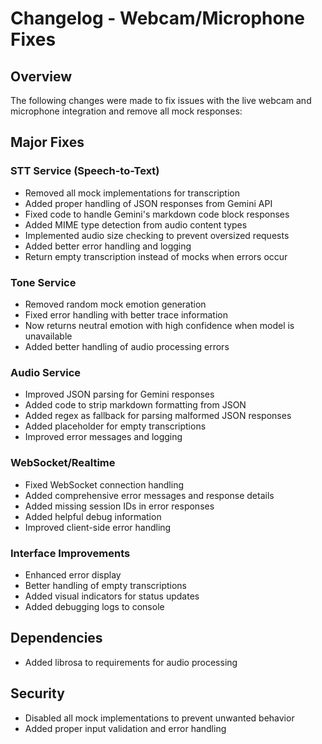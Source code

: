 # Changelog - Webcam/Microphone Fixes

## Overview
The following changes were made to fix issues with the live webcam and microphone integration and remove all mock responses:

## Major Fixes

### STT Service (Speech-to-Text)
- Removed all mock implementations for transcription
- Added proper handling of JSON responses from Gemini API
- Fixed code to handle Gemini's markdown code block responses
- Added MIME type detection from audio content types
- Implemented audio size checking to prevent oversized requests
- Added better error handling and logging
- Return empty transcription instead of mocks when errors occur

### Tone Service
- Removed random mock emotion generation
- Fixed error handling with better trace information
- Now returns neutral emotion with high confidence when model is unavailable
- Added better handling of audio processing errors

### Audio Service
- Improved JSON parsing for Gemini responses
- Added code to strip markdown formatting from JSON
- Added regex as fallback for parsing malformed JSON responses
- Added placeholder for empty transcriptions
- Improved error messages and logging

### WebSocket/Realtime
- Fixed WebSocket connection handling
- Added comprehensive error messages and response details
- Added missing session IDs in error responses
- Added helpful debug information
- Improved client-side error handling

### Interface Improvements
- Enhanced error display
- Better handling of empty transcriptions
- Added visual indicators for status updates
- Added debugging logs to console

## Dependencies
- Added librosa to requirements for audio processing

## Security
- Disabled all mock implementations to prevent unwanted behavior
- Added proper input validation and error handling 